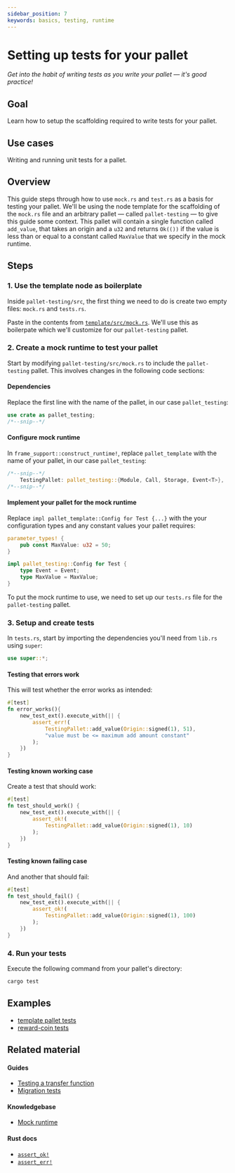 ```yaml
---
sidebar_position: 7
keywords: basics, testing, runtime
---
```


# Setting up tests for your pallet 

_Get into the habit of writing tests as you write your pallet &mdash; it's good practice!_

## Goal

Learn how to setup the scaffolding required to write tests for your pallet.

## Use cases

Writing and running unit tests for a pallet.

## Overview

This guide steps through how to use `mock.rs` and `test.rs` as a basis for testing your pallet. We'll be 
using the node template for the scaffolding of the `mock.rs` file and an arbitrary pallet &mdash; called `pallet-testing` 
&mdash; to give this guide some context. This pallet will contain a single function called `add_value`, that takes an origin and 
a `u32` and returns `Ok(())` if the value is less than or equal to a constant called `MaxValue` that we specify in the mock runtime. 
 

## Steps

### 1. Use the template node as boilerplate

Inside `pallet-testing/src`, the first thing we need to do is create two empty files: `mock.rs` and `tests.rs`. 

Paste in the contents from [`template/src/mock.rs`][template-node-mock-rs]. We'll use this as boilerpate
which we'll customize for our `pallet-testing` pallet.

### 2. Create a mock runtime to test your pallet

Start by modifying `pallet-testing/src/mock.rs` to include the `pallet-testing` pallet. This involves changes in the following code sections:


#### Dependencies 

Replace the first line with the name of the pallet, in our case `pallet_testing`:

```rust
use crate as pallet_testing;
/*--snip--*/
```

#### Configure mock runtime

In `frame_support::construct_runtime!`, replace `pallet_template` with the name of your pallet, in our
case `pallet_testing`:

```rust
/*--snip--*/
	TestingPallet: pallet_testing::{Module, Call, Storage, Event<T>},
/*--snip--*/
```

#### Implement your pallet for the mock runtime

Replace `impl pallet_template::Config for Test {...}` with the your configuration types and any 
constant values your pallet requires: 

```rust
parameter_types! {
	pub const MaxValue: u32 = 50;
}

impl pallet_testing::Config for Test {
	type Event = Event;
	type MaxValue = MaxValue;
}
```
To put the mock runtime to use, we need to set up our `tests.rs` file for the `pallet-testing` pallet.

### 3. Setup and create tests

In `tests.rs`, start by importing the dependencies you'll need from `lib.rs` using `super`:

```rust
use super::*;
```

#### Testing that errors work

This will test whether the error works as intended:

```rust 
#[test]
fn error_works(){
	new_test_ext().execute_with(|| {
		assert_err!(
			TestingPallet::add_value(Origin::signed(1), 51),
			"value must be <= maximum add amount constant"
		);
	})		
}

```

#### Testing known working case

Create a test that should work:

```rust
#[test]
fn test_should_work() {
	new_test_ext().execute_with(|| {
		assert_ok!(
			TestingPallet::add_value(Origin::signed(1), 10)
		);
	})
}
```

#### Testing known failing case

And another that should fail:

```rust
#[test]
fn test_should_fail() {
	new_test_ext().execute_with(|| {
		assert_ok!(
			TestingPallet::add_value(Origin::signed(1), 100)
		);
	})
}
```

### 4. Run your tests

Execute the following command from your pallet's directory:

```bash
cargo test
```

## Examples

- [template pallet tests](https://github.com/substrate-developer-hub/substrate-node-template/blob/master/pallets/template/src/tests.rs#L1-L23)
- [reward-coin tests](https://github.com/sacha-l/substrate-how-to-guides/blob/main/how-to-substrate/example-code/template-node/pallets/reward-coin/src/tests.rs#L1-L38)

## Related material

#### Guides
- [Testing a transfer function](./test-transfer)
- [Migration tests](../storage-migrations/migration-tests)

#### Knowledgebase

- [Mock runtime][mock-runtime] 

#### Rust docs
- [`assert_ok!`](https://substrate.dev/rustdocs/v3.0.0/frame_support/macro.assert_ok.html)
- [`assert_err!`](https://substrate.dev/rustdocs/v3.0.0/frame_support/macro.assert_err.html)


[template-node-mock-rs]: https://github.com/substrate-developer-hub/substrate-node-template/blob/467927bda05a56dfe57690aec93ff504a6009daa/pallets/template/src/mock.rs#L1-L61
[template-node-mock-rs]: https://github.com/substrate-developer-hub/substrate-node-template/blob/467927bda05a56dfe57690aec93ff504a6009daa/pallets/template/src/tests.rs#L1-L23
[mock-runtime]: https://substrate.dev/docs/en/knowledgebase/runtime/tests#mock-runtime-environment
